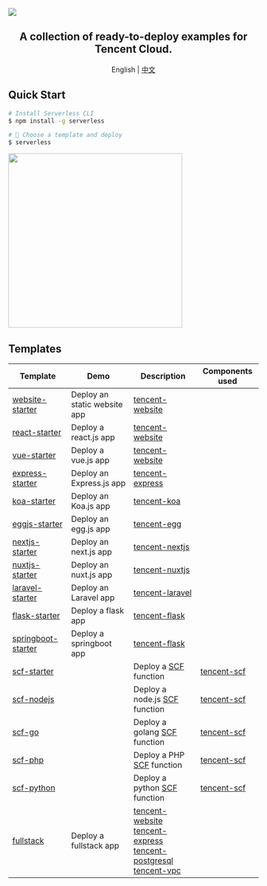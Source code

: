![](https://i.v2ex.co/31A64dZd.png)

<h2 align="center">
  A collection of ready-to-deploy examples for Tencent Cloud.
</h2>

<p align="center">
  <span>English</span> |
  <a href="./README.md">中文</a>
</p>

## Quick Start

```bash
# Install Serverless CLI
$ npm install -g serverless

# 🤞 Choose a template and deploy
$ serverless
```

<img src="https://i.v2ex.co/wdyWJYPY.gif" height="350" align="center">


## Templates

| Template | Demo | Description | Components used
| --- | --- | --- | --- |
| [website-starter](./website-starter) | Deploy an static website app | [tencent-website](https://github.com/serverless-components/tencent-website) |
| [react-starter](./react-starter) | Deploy a react.js app  | [tencent-website](https://github.com/serverless-components/tencent-website) |
| [vue-starter](./vue-starter) | Deploy a vue.js app | [tencent-website](https://github.com/serverless-components/tencent-website) |
| [express-starter](./express-starter) | Deploy an Express.js app | [tencent-express](https://github.com/serverless-components/tencent-express) |
| [koa-starter](./koa-starter) | Deploy an Koa.js app |  [tencent-koa](https://github.com/serverless-components/tencent-koa) |
| [eggjs-starter](./egg-starter) | Deploy an egg.js app | [tencent-egg](https://github.com/serverless-components/tencent-egg) |
| [nextjs-starter](./nextjs-starter) | Deploy an next.js app | [tencent-nextjs](https://github.com/serverless-components/tencent-nextjs) |
| [nuxtjs-starter](./nuxtjs-starter) | Deploy an nuxt.js app | [tencent-nuxtjs](https://github.com/serverless-components/tencent-nuxtjs) |
| [laravel-starter](./laravel-starter) |  Deploy an Laravel app | [tencent-laravel](https://github.com/serverless-components/tencent-laravel) |
| [flask-starter](./flask-starter) | Deploy a flask app | [tencent-flask](https://github.com/serverless-components/tencent-flask) |
| [springboot-starter](./springboot-starter) | Deploy a springboot app | [tencent-flask](https://github.com/serverless-components/tencent-springboot) |
| [scf-starter](./scf-starter) | | Deploy a [SCF](https://cloud.tencent.com/product/scf) function | [tencent-scf](https://github.com/serverless-components/tencent-scf) |
| [scf-nodejs](./scf-nodejs) | | Deploy a node.js [SCF](https://cloud.tencent.com/product/scf) function | [tencent-scf](https://github.com/serverless-components/tencent-scf) |
| [scf-go](./scf-go) | | Deploy a golang [SCF](https://cloud.tencent.com/product/scf) function | [tencent-scf](https://github.com/serverless-components/tencent-scf) |
| [scf-php](./scf-php) | | Deploy a PHP [SCF](https://cloud.tencent.com/product/scf) function | [tencent-scf](https://github.com/serverless-components/tencent-scf) |
| [scf-python](./scf-python) | | Deploy a python [SCF](https://cloud.tencent.com/product/scf) function | [tencent-scf](https://github.com/serverless-components/tencent-scf) |
| [fullstack](./fullstack) | Deploy a fullstack app | [tencent-website](https://github.com/serverless-components/tencent-website) <br> [tencent-express](https://github.com/serverless-components/tencent-express) <br> [tencent-postgresql](https://github.com/serverless-components/tencent-postgresql) <br>  [tencent-vpc](https://github.com/serverless-components/tencent-vpc) |
